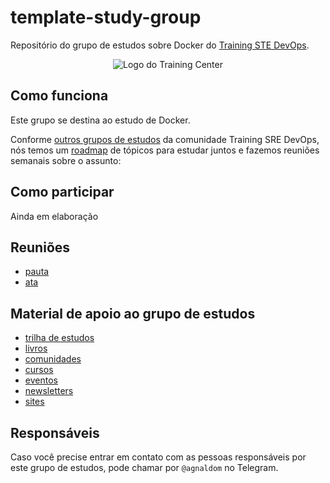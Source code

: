 # template-study-group

Repositório do grupo de estudos sobre Docker do [Training STE DevOps](https://trainingsredevops.github.io).

<p align="center">
  <img src="assets/training-center-logo.svg" alt="Logo do Training Center">
</p>

## Como funciona

Este grupo se destina ao estudo de Docker.

Conforme [outros grupos de estudos](https://github.com/trainingsredevops/study-groups) da comunidade Training SRE DevOps, nós temos um [roadmap](material/roadmap.md) de tópicos para estudar juntos e fazemos reuniões semanais sobre o assunto:

## Como participar

Ainda em elaboração

## Reuniões

- [pauta](/material/agenda)
- [ata](material/minutes)

## Material de apoio ao grupo de estudos

- [trilha de estudos](material/roadmap.md)
- [livros](material/dir/books.md)
- [comunidades](material/dir/communities.md)
- [cursos](material/dir/courses.md)
- [eventos](material/dir/events.md)
- [newsletters](material/dir/newsletters.md)
- [sites](material/dir/sites.md)

## Responsáveis

Caso você precise entrar em contato com as pessoas responsáveis por este grupo de estudos, pode chamar por `@agnaldom` no Telegram.
